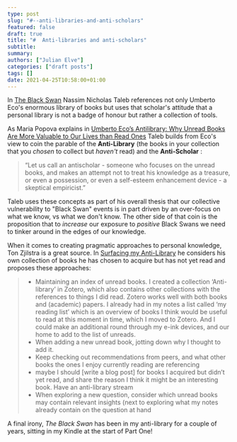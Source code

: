 ```yaml
---
type: post
slug: "#--anti-libraries-and-anti-scholars"
featured: false
draft: true
title: "#  Anti-libraries and anti-scholars"
subtitle: 
summary: 
authors: ["Julian Elve"]
categories: ["draft posts"]
tags: []
date: 2021-04-25T10:58:00+01:00
---
```


In [The Black Swan](https://www.worldcat.org/title/black-swan-the-impact-of-the-highly-improbable/oclc/71833470&referer=brief_results) Nassim Nicholas Taleb references not only Umberto Eco's enormous library of books but uses that scholar's  attitude that a personal library is not a badge of honour but rather a collection of tools.

As Maria Popova explains in [Umberto Eco’s Antilibrary: Why Unread Books Are More Valuable to Our Lives than Read Ones](https://www.brainpickings.org/2015/03/24/umberto-eco-antilibrary/) Taleb builds from Eco's view to coin the parable of the **Anti-Library** (the books in your collection that you _chosen_ to collect but _haven't_ read) and the **Anti-Scholar** :

> “Let us call an antischolar - someone who focuses on the unread books, and makes an attempt not to treat his knowledge as a treasure, or even a possession, or even a self-esteem enhancement device - a skeptical empiricist.”

Taleb uses these concepts as part of his overall thesis that our collective vulnerability to "Black Swan" events is in part driven by an over-focus on what we know, vs what we don't know. The other side of that coin is the proposition that to _increase_ our exposure to _positive_ Black Swans we need to tinker around in the edges of our knowledge.

When it comes to creating pragmatic approaches to personal knowledge, Ton Zjilstra is a great source. In [Surfacing my Anti-Library](https://www.zylstra.org/blog/2021/02/surfacing-my-anti-library/) he considers his own collection of books he has chosen to acquire but has not yet read and proposes these approaches:

> - Maintaining an index of unread books. I created a collection ‘Anti-library’ in Zotero, which also contains other collections with the references to things I did read. Zotero works well with both books and (academic) papers. I already had in my notes a list called ‘my reading list’ which is an overview of books I think would be useful to read at this moment in time, which I moved to Zotero. And I could make an additional round through my e-ink devices, and our home to add to the list of unreads.
> - When adding a new unread book, jotting down why I thought to add it.
> - Keep checking out recommendations from peers, and what other books the ones I enjoy currently reading are referencing
> - maybe I should  [write a blog post] for books I acquired but didn’t yet read, and share the reason I think it might be an interesting book. Have an anti-library stream
> - When exploring a new question, consider which unread books may contain relevant insights (next to exploring what my notes already contain on the question at hand

A final irony, _The Black Swan_ has been in my anti-library for a couple of years, sitting in my Kindle at the start of Part One!